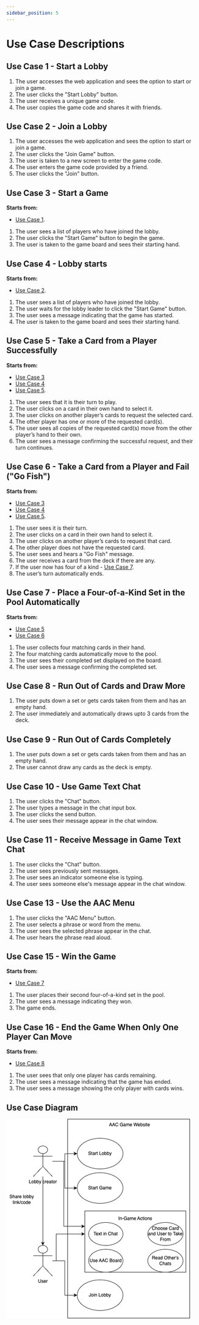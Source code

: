 ```yaml
---
sidebar_position: 5
---
```


# Use Case Descriptions
## **Use Case 1 - Start a Lobby**
1. The user accesses the web application and sees the option to start or join a game.
2. The user clicks the "Start Lobby" button.
3. The user receives a unique game code.
4. The user copies the game code and shares it with friends.


## **Use Case 2 - Join a Lobby**
1. The user accesses the web application and sees the option to start or join a game.
2. The user clicks the "Join Game" button.
3. The user is taken to a new screen to enter the game code.
4. The user enters the game code provided by a friend.
5. The user clicks the "Join" button.


## **Use Case 3 - Start a Game**
**Starts from:** 
* [Use Case 1](#use-case-1---start-a-lobby).

1. The user sees a list of players who have joined the lobby.
2. The user clicks the "Start Game" button to begin the game.
3. The user is taken to the game board and sees their starting hand.

## **Use Case 4 - Lobby starts**
**Starts from:** 
* [Use Case 2](#use-case-2---join-a-lobby). 

1. The user sees a list of players who have joined the lobby.
2. The user waits for the lobby leader to click the "Start Game" button.
3. The user sees a message indicating that the game has started.
4. The user is taken to the game board and sees their starting hand.

## **Use Case 5 - Take a Card from a Player Successfully**
**Starts from:** 
* [Use Case 3](#use-case-3---start-a-game) 
* [Use Case 4](#use-case-4---be-in-a-lobby-that-started)
* [Use Case 5](#use-case-5---take-a-card-from-a-player-successfully). 

1. The user sees that it is their turn to play.
2. The user clicks on a card in their own hand to select it.
3. The user clicks on another player’s cards to request the selected card.
4. The other player has one or more of the requested card(s).
5. The user sees all copies of the requested card(s) move from the other player’s hand to their own.
6. The user sees a message confirming the successful request, and their turn continues.


## **Use Case 6 - Take a Card from a Player and Fail ("Go Fish")**
**Starts from:** 
* [Use Case 3](#use-case-3---start-a-game) 
* [Use Case 4](#use-case-4---be-in-a-lobby-that-started) 
* [Use Case 5](#use-case-5---take-a-card-from-a-player-successfully). 

1. The user sees it is their turn.
2. The user clicks on a card in their own hand to select it.
3. The user clicks on another player’s cards to request that card.
4. The other player does not have the requested card.
5. The user sees and hears a "Go Fish" message.
6. The user receives a card from the deck if there are any.
7. If the user now has four of a kind - [Use Case 7](#use-case-7---place-a-four-of-a-kind-set-in-the-pool-automatically). 
8. The user’s turn automatically ends.


## **Use Case 7 - Place a Four-of-a-Kind Set in the Pool Automatically**
**Starts from:** 
* [Use Case 5](#use-case-5---take-a-card-from-a-player-successfully) 
* [Use Case 6](#use-case-6---take-a-card-from-a-player-and-fail-go-fish)

1. The user collects four matching cards in their hand.
2. The four matching cards automatically move to the pool.
3. The user sees their completed set displayed on the board.
4. The user sees a message confirming the completed set.


## **Use Case 8 - Run Out of Cards and Draw More** 

1. The user puts down a set or gets cards taken from them and has an empty hand.
2. The user immediately and automatically draws upto 3 cards from the deck.

## **Use Case 9 - Run Out of Cards Completely** 

1. The user puts down a set or gets cards taken from them and has an empty hand.
2. The user cannot draw any cards as the deck is empty.

## **Use Case 10 - Use Game Text Chat**
1. The user clicks the "Chat" button.
2. The user types a message in the chat input box.
3. The user clicks the send button.
4. The user sees their message appear in the chat window.

## **Use Case 11 - Receive Message in Game Text Chat**
1. The user clicks the "Chat" button.
2. The user sees previously sent messages.
3. The user sees an indicator someone else is typing.
4. The user sees someone else's message appear in the chat window.

## **Use Case 13 - Use the AAC Menu**
1. The user clicks the "AAC Menu" button.
2. The user selects a phrase or word from the menu.
3. The user sees the selected phrase appear in the chat.
4. The user hears the phrase read aloud.

## **Use Case 15 - Win the Game**
**Starts from:** 
* [Use Case 7](#use-case-7---place-a-four-of-a-kind-set-in-the-pool-automatically)

1. The user places their second four-of-a-kind set in the pool.
2. The user sees a message indicating they won.
3. The game ends.


## **Use Case 16 - End the Game When Only One Player Can Move**
**Starts from:** 
* [Use Case 8](#use-case-8---run-out-of-cards)

1. The user sees that only one player has cards remaining.
2. The user sees a message indicating that the game has ended.
3. The user sees a message showing the only player with cards wins.


## Use Case Diagram
![Use Case Diagram](../../static/img/Usecase.drawio.png)

